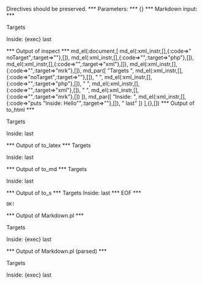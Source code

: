 Directives should be preserved.
*** Parameters: ***
{}
*** Markdown input: ***

<? noTarget?> 
<?php ?> 
<?xml ?> 
<?mrk ?>

Targets <? noTarget?> <?php ?> <?xml ?> <?mrk ?>

Inside: <? puts "Inside: Hello" ?>{exec} last


*** Output of inspect ***
md_el(:document,[
	md_el(:xml_instr,[],{:code=>" noTarget",:target=>""},[]),
	md_el(:xml_instr,[],{:code=>"",:target=>"php"},[]),
	md_el(:xml_instr,[],{:code=>"",:target=>"xml"},[]),
	md_el(:xml_instr,[],{:code=>"",:target=>"mrk"},[]),
	md_par([
		"Targets ",
		md_el(:xml_instr,[],{:code=>"noTarget",:target=>""},[]),
		" ",
		md_el(:xml_instr,[],{:code=>"",:target=>"php"},[]),
		" ",
		md_el(:xml_instr,[],{:code=>"",:target=>"xml"},[]),
		" ",
		md_el(:xml_instr,[],{:code=>"",:target=>"mrk"},[])
	]),
	md_par([
		"Inside: ",
		md_el(:xml_instr,[],{:code=>"puts \"Inside: Hello\"",:target=>""},[]),
		" last"
	])
],{},[])
*** Output of to_html ***
<? noTarget?><?php ?><?xml ?><?mrk ?>
<p>Targets <? noTarget?> <?php ?> <?xml ?> <?mrk ?></p>

<p>Inside: <? puts "Inside: Hello"?> last</p>

*** Output of to_latex ***
Targets    

Inside:  last


*** Output of to_md ***
Targets

Inside: last


*** Output of to_s ***
Targets    Inside:  last
*** EOF ***



	OK!



*** Output of Markdown.pl ***
<p><? noTarget?> 
<?php ?> 
<?xml ?> 
<?mrk ?></p>

<p>Targets <? noTarget?> <?php ?> <?xml ?> <?mrk ?></p>

<p>Inside: <? puts "Inside: Hello" ?>{exec} last</p>

*** Output of Markdown.pl (parsed) ***
<p
     >     <? noTarget?>     <?php ?>     <?xml ?>     <?mrk ?></p
   ><p>Targets      <? noTarget?>     <?php ?>     <?xml ?>     <?mrk ?></p
   ><p>Inside:      <? puts "Inside: Hello"?>{exec} last</p
 >